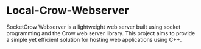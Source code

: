 # Local-Crow-Webserver
SocketCrow Webserver is a lightweight web server built using socket programming and the Crow web server library. This project aims to provide a simple yet efficient solution for hosting web applications using C++.
